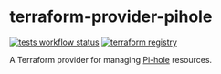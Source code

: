 # terraform-provider-pihole

[![tests workflow status](https://github.com/ryanwholey/terraform-provider-pihole/workflows/tests/badge.svg?branch=main)](https://github.com/ryanwholey/terraform-provider-pihole/actions?query=workflow%3Atest) [![terraform registry](https://img.shields.io/badge/terraform-registry-623CE4)](https://registry.terraform.io/providers/ryanwholey/pihole/latest/docs)

A Terraform provider for managing [Pi-hole](https://pi-hole.net/) resources. 
